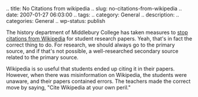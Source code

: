.. title: No Citations from wikipedia
.. slug: no-citations-from-wikipedia
.. date: 2007-01-27 06:03:00
.. tags: 
.. category: General
.. description: 
.. categories: General
.. wp-status: publish

The history department of Middlebury College has taken measures to [stop
citations from Wikipedia](http://www.insidehighered.com/news/2007/01/26/wiki)
for student research papers. Yeah, that's in fact the correct thing to do. For
research, we should always go to the primary source, and if that's not possible,
a well-researched secondary source related to the primary source.

Wikipedia is so useful that students ended up citing it in their papers.
However, when there was misinformation on Wikipedia, the students were unaware,
and their papers contained errors. The teachers made the correct move by saying,
"Cite Wikipedia at your own peril."
